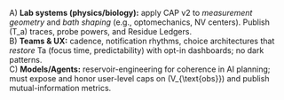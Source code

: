 A) **Lab systems (physics/biology):** apply CAP v2 to *measurement geometry* and *bath shaping* (e.g., optomechanics, NV centers). Publish \(T_a\) traces, probe powers, and Residue Ledgers.  
B) **Teams & UX:** cadence, notification rhythms, choice architectures that *restore* Ta (focus time, predictability) with opt-in dashboards; no dark patterns.  
C) **Models/Agents:** reservoir-engineering for coherence in AI planning; must expose and honor user-level caps on \(V_{\text{obs}}\) and publish mutual-information metrics.